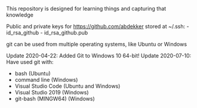 This repository is designed for learning things and capturing that knowledge

Public and private keys for https://github.com/abdekker stored at ~/.ssh:
    - id_rsa_github
    - id_rsa_github.pub
	
git can be used from multiple operating systems, like Ubuntu or Windows

Update 2020-04-22: Added Git to Windows 10 64-bit!
Update 2020-07-10: Have used git with:
- bash (Ubuntu)
- command line (Windows)
- Visual Studio Code (Ubuntu and Windows)
- Visual Studio 2019 (Windows)
- git-bash (MINGW64) (Windows)
